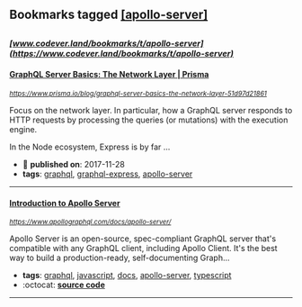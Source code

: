 ## Bookmarks tagged [[apollo-server]](https://www.codever.land/search?q=[apollo-server])

_<sup><sup>[www.codever.land/bookmarks/t/apollo-server](https://www.codever.land/bookmarks/t/apollo-server)</sup></sup>_
---
#### [GraphQL Server Basics: The Network Layer | Prisma](https://www.prisma.io/blog/graphql-server-basics-the-network-layer-51d97d21861)
_<sup>https://www.prisma.io/blog/graphql-server-basics-the-network-layer-51d97d21861</sup>_

Focus on the network layer. In particular, how a GraphQL server responds to HTTP requests by processing the queries (or mutations) with the execution engine.

In the Node ecosystem, Express is by far ...
* :calendar: **published on**: 2017-11-28
* **tags**: [graphql](../tagged/graphql.md), [graphql-express](../tagged/graphql-express.md), [apollo-server](../tagged/apollo-server.md)
---
#### [Introduction to Apollo Server](https://www.apollographql.com/docs/apollo-server/)
_<sup>https://www.apollographql.com/docs/apollo-server/</sup>_

Apollo Server is an open-source, spec-compliant GraphQL server that's compatible with any GraphQL client, including Apollo Client. It's the best way to build a production-ready, self-documenting Graph...
* **tags**: [graphql](../tagged/graphql.md), [javascript](../tagged/javascript.md), [docs](../tagged/docs.md), [apollo-server](../tagged/apollo-server.md), [typescript](../tagged/typescript.md)
* :octocat: **[source code](https://github.com/apollographql/apollo-server)**
---
